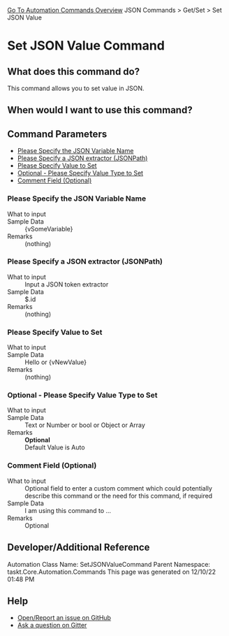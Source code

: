 <!--TITLE: Set JSON Value Command -->
<!-- SUBTITLE: a command in the JSON Commands group. -->
[Go To Automation Commands Overview](/automation-commands.md)
JSON Commands &gt; Get/Set &gt; Set JSON Value


# Set JSON Value Command


## What does this command do?
This command allows you to set value in JSON.


## When would I want to use this command?



## Command Parameters
- [Please Specify the JSON Variable Name](#param_0)
- [Please Specify a JSON extractor (JSONPath)](#param_1)
- [Please Specify Value to Set](#param_2)
- [Optional - Please Specify Value Type to Set](#param_3)
- [Comment Field (Optional)](#param_4)


<a id="param_0"></a>
### Please Specify the JSON Variable Name


<dl>
<dt>What to input</dt><dd></dd>
<dt>Sample Data</dt><dd>{vSomeVariable}</dd>
<dt>Remarks</dt><dd>(nothing)</dd>
</dl>




<a id="param_1"></a>
### Please Specify a JSON extractor (JSONPath)


<dl>
<dt>What to input</dt><dd>Input a JSON token extractor</dd>
<dt>Sample Data</dt><dd>$.id</dd>
<dt>Remarks</dt><dd>(nothing)</dd>
</dl>




<a id="param_2"></a>
### Please Specify Value to Set


<dl>
<dt>What to input</dt><dd></dd>
<dt>Sample Data</dt><dd>Hello or {vNewValue}</dd>
<dt>Remarks</dt><dd>(nothing)</dd>
</dl>




<a id="param_3"></a>
### Optional - Please Specify Value Type to Set


<dl>
<dt>What to input</dt><dd></dd>
<dt>Sample Data</dt><dd>Text or Number or bool or Object or Array</dd>
<dt>Remarks</dt><dd><b>Optional</b><br>Default Value is Auto</dd>
</dl>




<a id="param_4"></a>
### Comment Field (Optional)


<dl>
<dt>What to input</dt><dd>Optional field to enter a custom comment which could potentially describe this command or the need for this command, if required</dd>
<dt>Sample Data</dt><dd>I am using this command to ...</dd>
<dt>Remarks</dt><dd>Optional</dd>
</dl>




## Developer/Additional Reference
Automation Class Name: SetJSONValueCommand
Parent Namespace: taskt.Core.Automation.Commands
This page was generated on 12/10/22 01:48 PM


## Help
- [Open/Report an issue on GitHub](https://github.com/rcktrncn/taskt/issues/new)
- [Ask a question on Gitter](https://gitter.im/taskt-rpa/Lobby)
